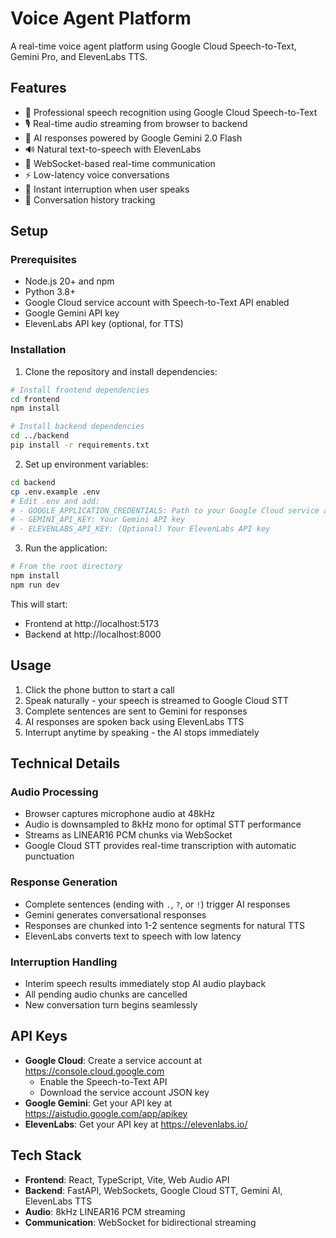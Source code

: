 # Voice Agent Platform

A real-time voice agent platform using Google Cloud Speech-to-Text, Gemini Pro, and ElevenLabs TTS.

## Features

- 🎤 Professional speech recognition using Google Cloud Speech-to-Text
- 🎙️ Real-time audio streaming from browser to backend
- 🤖 AI responses powered by Google Gemini 2.0 Flash
- 🔊 Natural text-to-speech with ElevenLabs
- 🔄 WebSocket-based real-time communication
- ⚡ Low-latency voice conversations
- 🎯 Instant interruption when user speaks
- 💬 Conversation history tracking

## Setup

### Prerequisites

- Node.js 20+ and npm
- Python 3.8+
- Google Cloud service account with Speech-to-Text API enabled
- Google Gemini API key
- ElevenLabs API key (optional, for TTS)

### Installation

1. Clone the repository and install dependencies:

```bash
# Install frontend dependencies
cd frontend
npm install

# Install backend dependencies
cd ../backend
pip install -r requirements.txt
```

2. Set up environment variables:

```bash
cd backend
cp .env.example .env
# Edit .env and add:
# - GOOGLE_APPLICATION_CREDENTIALS: Path to your Google Cloud service account JSON
# - GEMINI_API_KEY: Your Gemini API key
# - ELEVENLABS_API_KEY: (Optional) Your ElevenLabs API key
```

3. Run the application:

```bash
# From the root directory
npm install
npm run dev
```

This will start:
- Frontend at http://localhost:5173
- Backend at http://localhost:8000

## Usage

1. Click the phone button to start a call
2. Speak naturally - your speech is streamed to Google Cloud STT
3. Complete sentences are sent to Gemini for responses
4. AI responses are spoken back using ElevenLabs TTS
5. Interrupt anytime by speaking - the AI stops immediately

## Technical Details

### Audio Processing
- Browser captures microphone audio at 48kHz
- Audio is downsampled to 8kHz mono for optimal STT performance
- Streams as LINEAR16 PCM chunks via WebSocket
- Google Cloud STT provides real-time transcription with automatic punctuation

### Response Generation
- Complete sentences (ending with `.`, `?`, or `!`) trigger AI responses
- Gemini generates conversational responses
- Responses are chunked into 1-2 sentence segments for natural TTS
- ElevenLabs converts text to speech with low latency

### Interruption Handling
- Interim speech results immediately stop AI audio playback
- All pending audio chunks are cancelled
- New conversation turn begins seamlessly

## API Keys

- **Google Cloud**: Create a service account at https://console.cloud.google.com
  - Enable the Speech-to-Text API
  - Download the service account JSON key
- **Google Gemini**: Get your API key at https://aistudio.google.com/app/apikey
- **ElevenLabs**: Get your API key at https://elevenlabs.io/

## Tech Stack

- **Frontend**: React, TypeScript, Vite, Web Audio API
- **Backend**: FastAPI, WebSockets, Google Cloud STT, Gemini AI, ElevenLabs TTS
- **Audio**: 8kHz LINEAR16 PCM streaming
- **Communication**: WebSocket for bidirectional streaming